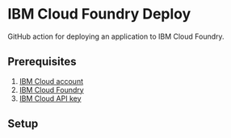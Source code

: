 # IBM Cloud Foundry Deploy

GitHub action for deploying an application to IBM Cloud Foundry.

## Prerequisites

1. [IBM Cloud account](https://cloud.ibm.com)
1. [IBM Cloud Foundry](https://cloud.ibm.com/cloudfoundry/overview)
1. [IBM Cloud API key](https://cloud.ibm.com/iam/apikeys)

## Setup
